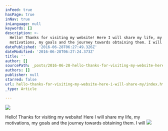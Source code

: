 ```yaml
---
inFeed: true
hasPage: true
inNav: true
inLanguage: null
keywords: []
description: >-
  Hello! Thanks for visiting my website! Here I will share my life, my
  motivations, my goals and the journey towards obtaining them. I will
datePublished: '2016-06-28T06:27:49.326Z'
dateModified: '2016-06-28T06:27:24.373Z'
title: ''
author: []
sourcePath: _posts/2016-06-28-hello-thanks-for-visiting-my-website-here-i-will-share-my.md
authors: []
publisher: null
starred: false
url: hello-thanks-for-visiting-my-website-here-i-will-share-my/index.html
_type: Article

---
```

![](https://the-grid-user-content.s3-us-west-2.amazonaws.com/92608588-6a10-49b9-9f65-b311cdbb8724.png)

Hello! Thanks for visiting my website! Here I will share my life, my motivations, my goals and the journey towards obtaining them. I will
![](https://the-grid-user-content.s3-us-west-2.amazonaws.com/c38afc0d-9bee-4ee6-bf55-87488a2b3c06.jpg)